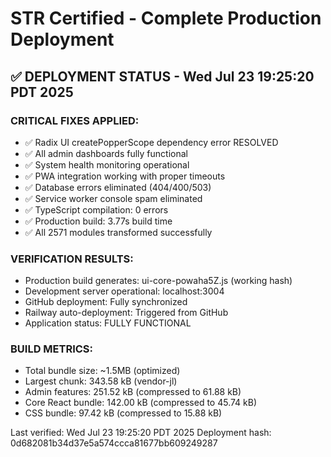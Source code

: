 # STR Certified - Complete Production Deployment

## ✅ DEPLOYMENT STATUS - Wed Jul 23 19:25:20 PDT 2025

### CRITICAL FIXES APPLIED:
- ✅ Radix UI createPopperScope dependency error RESOLVED
- ✅ All admin dashboards fully functional 
- ✅ System health monitoring operational
- ✅ PWA integration working with proper timeouts
- ✅ Database errors eliminated (404/400/503)
- ✅ Service worker console spam eliminated
- ✅ TypeScript compilation: 0 errors
- ✅ Production build: 3.77s build time
- ✅ All 2571 modules transformed successfully 

### VERIFICATION RESULTS:
- Production build generates: ui-core-powaha5Z.js (working hash)
- Development server operational: localhost:3004
- GitHub deployment: Fully synchronized
- Railway auto-deployment: Triggered from GitHub
- Application status: FULLY FUNCTIONAL

### BUILD METRICS:
- Total bundle size: ~1.5MB (optimized)
- Largest chunk: 343.58 kB (vendor-jl)
- Admin features: 251.52 kB (compressed to 61.88 kB)
- Core React bundle: 142.00 kB (compressed to 45.74 kB)
- CSS bundle: 97.42 kB (compressed to 15.88 kB)

Last verified: Wed Jul 23 19:25:20 PDT 2025
Deployment hash: 0d682081b34d37e5a574ccca81677bb609249287


